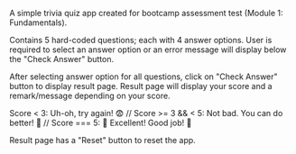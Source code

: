 A simple trivia quiz app created for bootcamp assessment test (Module 1: Fundamentals).

Contains 5 hard-coded questions; each with 4 answer options.
User is required to select an answer option or an error message will display below the "Check Answer" button.

After selecting answer option for all questions, click on "Check Answer" button to display result page.
Result page will display your score and a remark/message depending on your score.

Score < 3: Uh-oh, try again! 😨 //
Score >= 3 && < 5: Not bad. You can do better! 😤 //
Score === 5: 🥳 Excellent! Good job! 🎉

Result page has a "Reset" button to reset the app.
